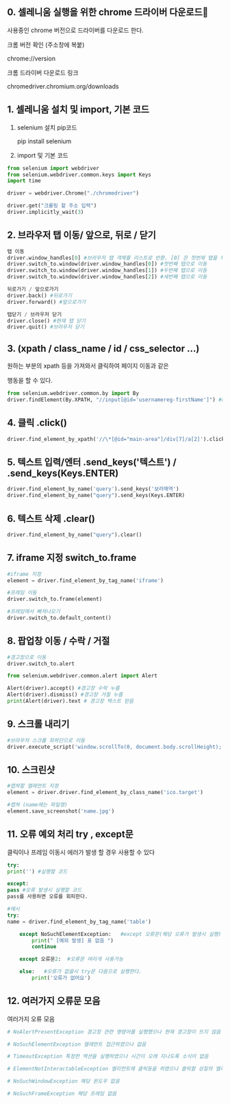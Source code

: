 ## 0. 셀레니움 실행을 위한 chrome 드라이버 다운로드

사용중인 chrome 버전으로 드라이버를 다운로드 한다.

크롬 버전 확인 (주소창에 복붙)

chrome://version

크롬 드라이버 다운로드 링크

chromedriver.chromium.org/downloads

## 1. 셀레니움 설치 및 import, 기본 코드

1. selenium 설치 pip코드

   pip install selenium

2. import 및 기본 코드

```python
from selenium import webdriver
from selenium.webdriver.common.keys import Keys
import time

driver = webdriver.Chrome("./chromedriver")

driver.get("크롤링 할 주소 입력")
driver.implicitly_wait(3)
```

## 2. 브라우저 탭 이동/ 앞으로, 뒤로 / 닫기

```python
탭 이동
driver.window_handles[0] #브라우저 탭 객체를 리스트로 반환. [0] 은 첫번재 탭을 의미
driver.switch_to.window(driver.window_handles[0]) #첫번째 탭으로 이동
driver.switch_to.window(driver.window_handles[1]) #두번째 탭으로 이동
driver.switch_to.window(driver.window_handles[2]) #세번째 탭으로 이동

뒤로가기 / 앞으로가기
driver.back() #뒤로가기
driver.forward() #앞으로가기

탭닫기 / 브라우저 닫기
driver.close() #현재 탭 닫기
driver.quit() #브라우저 닫기
```

## 3. (xpath / class_name / id / css_selector ...)

원하는 부분의 xpath 등을 가져와서 클릭하여 페이지 이동과 같은

행동을 할 수 있다.

```python
from selenium.webdriver.common.by import By
driver.findElement(By.XPATH, "//input[@id='usernamereg-firstName']") #xpath 로 접근
```

## 4. 클릭 .click()

```python
driver.find_element_by_xpath('//\*[@id="main-area"]/div[7]/a[2]').click()
```

## 5. 텍스트 입력/엔터 .send_keys('텍스트') / .send_keys(Keys.ENTER)

```python
driver.find_element_by_name('query').send_keys('보라매역')
driver.find_element_by_name("query").send_keys(Keys.ENTER)
```

## 6. 텍스트 삭제 .clear()

```python
driver.find_element_by_name("query").clear()
```

## 7. iframe 지정 switch_to.frame

```python
#iframe 지정
element = driver.find_element_by_tag_name('iframe')

#프레임 이동
driver.switch_to.frame(element)

#프레임에서 빠져나오기
driver.switch_to.default_content()
```

## 8. 팝업창 이동 / 수락 / 거절

```python
#경고창으로 이동
driver.switch_to.alert

from selenium.webdriver.common.alert import Alert

Alert(driver).accept() #경고창 수락 누름
Alert(driver).dismiss() #경고창 거절 누름
print(Alert(driver).text # 경고창 텍스트 얻음
```

## 9. 스크롤 내리기

```python
#브라우저 스크롤 최하단으로 이동
driver.execute_script('window.scrollTo(0, document.body.scrollHeight);')
```

## 10. 스크린샷

```python
#캡쳐할 엘레먼트 지정
element = driver.driver.find_element_by_class_name('ico.target')

#캡쳐 (name에는 파일명)
element.save_screenshot('name.jpg')
```

## 11. 오류 예외 처리 try , except문

클릭이나 프레임 이동시 에러가 발생 할 경우 사용할 수 있다

```python
try:
print('') #실행할 코드

except:
pass #오류 발생시 실행할 코드
pass를 사용하면 오류를 회피한다.

#예시
try:
name = driver.find_element_by_tag_name('table')

    except NoSuchElementException:   #except 오류문(해당 오류가 발생시 실행)
        print(" [예외 발생] 표 없음 ")
        continue

    except 오류문2:  #오류문 여러개 사용가능

    else:	#오류가 없을시 try문 다음으로 실행한다.
    	print('오류가 없어요')
```

## 12. 여러가지 오류문 모음

여러가지 오류 모음

```python
# NoAlertPresentException 경고창 관련 명령어를 실행했으나 현재 경고창이 뜨지 않음

# NoSuchElementException 엘레먼트 접근하였으나 없음

# TimeoutException 특정한 액션을 실행하였으나 시간이 오래 지나도록 소식이 없음

# ElementNotInteractableException 엘리먼트에 클릭등을 하였으나 클릭할 성질의 엘리먼트가 아님

# NoSuchWindowException 해당 윈도우 없음

# NoSuchFrameException 해당 프레임 없음
```
